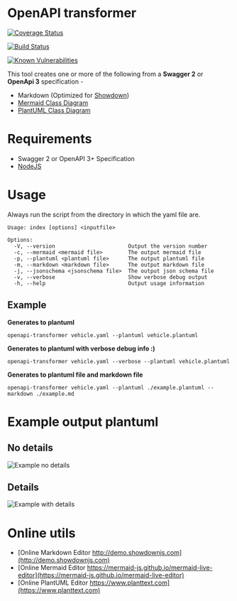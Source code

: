 # OpenAPI transformer

[![Coverage Status](https://coveralls.io/repos/github/armand-janssen/openapi-transformer/badge.svg?branch=master)](https://coveralls.io/github/armand-janssen/openapi-transformer?branch=master)

[![Build Status](https://travis-ci.org/armand-janssen/openapi-transformer.svg?branch=master)](https://travis-ci.org/armand-janssen/openapi-transformer)

[![Known Vulnerabilities](https://snyk.io/test/github/armand-janssen/openapi-transformer/badge.svg?targetFile=package.json)](https://snyk.io/test/github/armand-janssen/openapi-transformer?targetFile=package.json)

This tool creates one or more of the following from a **Swagger 2** or **OpenApi 3** specification -
* Markdown (Optimized for [Showdown](http://showdownjs.com))
* [Mermaid Class Diagram](https://mermaid-js.github.io/mermaid/)
* [PlantUML Class Diagram](http://plantuml.com/class-diagram)

# Requirements
- Swagger 2 or OpenAPI 3+ Specification
- [NodeJS](http://nodejs.org)

# Usage
Always run the script from the directory in which the yaml file are.
```
Usage: index [options] <inputfile>

Options:
  -V, --version                       Output the version number
  -c, --mermaid <mermaid file>        The output mermaid file
  -p, --plantuml <plantuml file>      The output plantuml file
  -m, --markdown <markdown file>      The output markdown file
  -j, --jsonschema <jsonschema file>  The output json schema file
  -v, --verbose                       Show verbose debug output
  -h, --help                          Output usage information
```

## Example
**Generates to plantuml**
```
openapi-transformer vehicle.yaml --plantuml vehicle.plantuml
```
**Generates to plantuml with verbose debug info :)**
```
openapi-transformer vehicle.yaml --verbose --plantuml vehicle.plantuml
```

**Generates to plantuml file and markdown file**
```
openapi-transformer vehicle.yaml --plantuml ./example.plantuml --markdown ./example.md
```
# Example output plantuml

## No details
![Example no details](https://raw.githubusercontent.com/armand-janssen/openapi-transformer/master/example/example-no-details.png)

## Details
![Example with details](https://raw.githubusercontent.com/armand-janssen/openapi-transformer/master/example/example-details.png)

# Online utils
- [Online Markdown Editor http://demo.showdownjs.com](http://demo.showdownjs.com)
- [Online Mermaid Editor https://mermaid-js.github.io/mermaid-live-editor](https://mermaid-js.github.io/mermaid-live-editor)
- [Online PlantUML Editor https://www.planttext.com](https://www.planttext.com)
